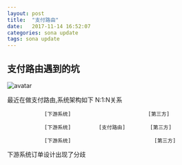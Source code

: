 ```yaml
---
layout: post
title:  "支付路由"
date:   2017-11-14 16:52:07
categories: sona update
tags: sona update
---
```

##  支付路由遇到的坑

![avatar](/images/logo.png)

最近在做支付路由,系统架构如下 N:1:N关系


                [下游系统]  ️                       [第三方]

                [下游系统]  ️       [支付路由]        [第三方]

                [下游系统]                           [第三方]


下游系统订单设计出现了分歧
